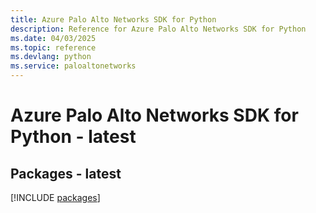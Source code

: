 ```yaml
---
title: Azure Palo Alto Networks SDK for Python
description: Reference for Azure Palo Alto Networks SDK for Python
ms.date: 04/03/2025
ms.topic: reference
ms.devlang: python
ms.service: paloaltonetworks
---
```

# Azure Palo Alto Networks SDK for Python - latest
## Packages - latest
[!INCLUDE [packages](palo-alto-networks-index.md)]